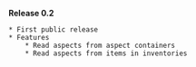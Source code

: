 **Release 0.2**

    * First public release
    * Features
        * Read aspects from aspect containers
        * Read aspects from items in inventories